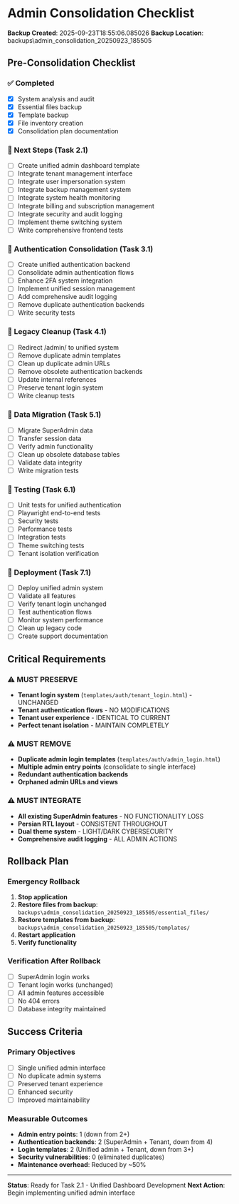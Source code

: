 # Admin Consolidation Checklist

**Backup Created**: 2025-09-23T18:55:06.085026
**Backup Location**: backups\admin_consolidation_20250923_185505

## Pre-Consolidation Checklist

### ✅ Completed
- [x] System analysis and audit
- [x] Essential files backup
- [x] Template backup
- [x] File inventory creation
- [x] Consolidation plan documentation

### 🔄 Next Steps (Task 2.1)
- [ ] Create unified admin dashboard template
- [ ] Integrate tenant management interface
- [ ] Integrate user impersonation system
- [ ] Integrate backup management system
- [ ] Integrate system health monitoring
- [ ] Integrate billing and subscription management
- [ ] Integrate security and audit logging
- [ ] Implement theme switching system
- [ ] Write comprehensive frontend tests

### 🔄 Authentication Consolidation (Task 3.1)
- [ ] Create unified authentication backend
- [ ] Consolidate admin authentication flows
- [ ] Enhance 2FA system integration
- [ ] Implement unified session management
- [ ] Add comprehensive audit logging
- [ ] Remove duplicate authentication backends
- [ ] Write security tests

### 🔄 Legacy Cleanup (Task 4.1)
- [ ] Redirect /admin/ to unified system
- [ ] Remove duplicate admin templates
- [ ] Clean up duplicate admin URLs
- [ ] Remove obsolete authentication backends
- [ ] Update internal references
- [ ] Preserve tenant login system
- [ ] Write cleanup tests

### 🔄 Data Migration (Task 5.1)
- [ ] Migrate SuperAdmin data
- [ ] Transfer session data
- [ ] Verify admin functionality
- [ ] Clean up obsolete database tables
- [ ] Validate data integrity
- [ ] Write migration tests

### 🔄 Testing (Task 6.1)
- [ ] Unit tests for unified authentication
- [ ] Playwright end-to-end tests
- [ ] Security tests
- [ ] Performance tests
- [ ] Integration tests
- [ ] Theme switching tests
- [ ] Tenant isolation verification

### 🔄 Deployment (Task 7.1)
- [ ] Deploy unified admin system
- [ ] Validate all features
- [ ] Verify tenant login unchanged
- [ ] Test authentication flows
- [ ] Monitor system performance
- [ ] Clean up legacy code
- [ ] Create support documentation

## Critical Requirements

### ⚠️ MUST PRESERVE
- **Tenant login system** (`templates/auth/tenant_login.html`) - UNCHANGED
- **Tenant authentication flows** - NO MODIFICATIONS
- **Tenant user experience** - IDENTICAL TO CURRENT
- **Perfect tenant isolation** - MAINTAIN COMPLETELY

### ⚠️ MUST REMOVE
- **Duplicate admin login templates** (`templates/auth/admin_login.html`)
- **Multiple admin entry points** (consolidate to single interface)
- **Redundant authentication backends**
- **Orphaned admin URLs and views**

### ⚠️ MUST INTEGRATE
- **All existing SuperAdmin features** - NO FUNCTIONALITY LOSS
- **Persian RTL layout** - CONSISTENT THROUGHOUT
- **Dual theme system** - LIGHT/DARK CYBERSECURITY
- **Comprehensive audit logging** - ALL ADMIN ACTIONS

## Rollback Plan

### Emergency Rollback
1. **Stop application**
2. **Restore files from backup**: `backups\admin_consolidation_20250923_185505/essential_files/`
3. **Restore templates from backup**: `backups\admin_consolidation_20250923_185505/templates/`
4. **Restart application**
5. **Verify functionality**

### Verification After Rollback
- [ ] SuperAdmin login works
- [ ] Tenant login works (unchanged)
- [ ] All admin features accessible
- [ ] No 404 errors
- [ ] Database integrity maintained

## Success Criteria

### Primary Objectives
- [ ] Single unified admin interface
- [ ] No duplicate admin systems
- [ ] Preserved tenant experience
- [ ] Enhanced security
- [ ] Improved maintainability

### Measurable Outcomes
- **Admin entry points**: 1 (down from 2+)
- **Authentication backends**: 2 (SuperAdmin + Tenant, down from 4)
- **Login templates**: 2 (Unified admin + Tenant, down from 3+)
- **Security vulnerabilities**: 0 (eliminated duplicates)
- **Maintenance overhead**: Reduced by ~50%

---

**Status**: Ready for Task 2.1 - Unified Dashboard Development
**Next Action**: Begin implementing unified admin interface
